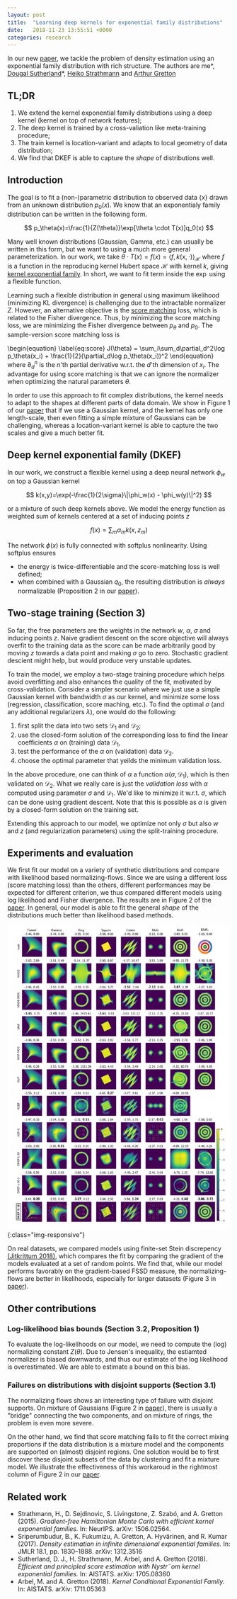 ```yaml
---
layout: post
title:  "Learning deep kernels for exponential family distributions"
date:   2018-11-23 13:55:51 +0000
categories: research
---
```


In our new [paper][DKEF], we tackle the problem of density estimation using an exponential family distribution with rich structure.
The authors are me\*, 
[Dougal Sutherland](http://www.gatsby.ucl.ac.uk/~dougals/)\*, 
[Heiko Strathmann](http://herrstrathmann.de/) and 
[Arthur Gretton](http://www.gatsby.ucl.ac.uk/~gretton/)


## TL;DR

1. We extend the kernel exponential family distributions using a deep kernel (kernel on top of network features);
1. The deep kernel is trained by a cross-valiation like meta-training procedure;
1. The train kernel is location-variant and adapts to local geometry of data distribution;
1. We find that DKEF is able to capture the *shape* of distributions well.

## Introduction

The goal is to fit a (non-)parametric distribution to observed data $\{x\}$ drawn from an unknown distribution $p_0(x)$.
We know that an exponentialy family distribution can be written in the following form.

$$
p_\theta(x)=\frac{1}{Z(\theta)}\exp[\theta \cdot T(x)]q_0(x)
$$

Many well known distributions (Gaussian, Gamma, etc.) can usually be written in this form,
but we want to using a much more general parameterization.
In our work, we take $\theta \cdot T(x) = f(x) = \langle f, k(x,\cdot) \rangle_{\mathcal{H}}$ 
where $f$ is a function in the reproducing kernel Hubert space $\mathcal{H}$ with kernel $k$, 
giving [kernel exponential family][kef]. In short, we want to fit 
term inside the $\exp$ using a flexible function. 

Learning such a flexible distribution in general using 
maximum likelihood (minimizing KL divergence) is challenging due to the intractable normalizer $Z$.
However, an alternative objective is the [score matching][sm] loss, 
which is related to the Fisher divergence.
Thus, by minimizing the score matching loss, we are minimizing the Fisher divergence 
between $p_\theta$ and $p_0$.
The sample-version score matching loss is 

\begin{equation}
\label{eq:score}
J(\theta) = \sum_i\sum_d\partial_d^2\log p_\theta(x_i) + \frac{1}{2}(\partial_d\log p_\theta(x_i))^2
\end{equation}
where $\partial_d^n$ is the $n$'th partial derivative w.r.t. the $d$'th dimension of $x_i$.
The advantage for using score matching is that we can ignore the normalizer when optimizing the natural parameters $\theta$.

In order to use this approach to fit complex
distributions, the kernel needs to adapt to 
the shapes at different parts of data domain. We show in Figure 1 of our [paper][DKEF] that
if we use a Gaussian kernel, and the kernel has only one length-scale, then even fitting a simple mixture of Gaussians can be challenging, 
whereas a location-variant kernel is able to capture the two scales and give a much better fit.

## Deep kernel exponential family (DKEF)

In our work, we construct a flexible kernel using a deep neural network $\phi_w$ on top a Gaussian kernel

$$
k(x,y)=\exp(-\frac{1}{2\sigma}\|\phi_w(x) - \phi_w(y)\|^2)
$$

or a mixture of such deep kernels above. We model the energy function as weighted sum of kernels centered at a set of inducing 
points $z$

$$f(x)=\sum_m\alpha_m k(x,z_m)$$

The network $\phi(x)$ is fully connected with softplus nonlinearity. Using softplus ensures
* the energy is twice-differentiable and the score-matching loss is well defined;
* when combined with a Gaussian $q_0$, the resulting distribution is *always* normalizable (Proposition 2 in our [paper](DKEF)).

## Two-stage training (Section 3)

So far, the free parameters are the weights in the network $w$, $\alpha$, $\sigma$ and inducing points $z$. 
Naive gradient descent on the score objective will always overfit to the training data as the score 
can be made arbitrarily good by moving $z$ towards a data point and making $\sigma$ go to zero. Stochastic
gradient descient might help, but would produce very unstable updates. 

To train the model, we employ a two-stage training procedure which helps avoid overfitting and also 
enhances the quality of the fit, motivated by cross-validation. Consider 
a simpler scenario where we just use a simple Gaussian kernel with bandwidth $\sigma$ as our kernel, 
and minimize some loss (regression, classification, score maching, etc.). 
To find the optimal $\sigma$ (and any additional regularizers $\lambda$), one would do the following:

1. first split the data into two sets $\mathcal{D}_1$ and $\mathcal{D}_2$;
1. use the closed-form solution of the corresponding loss to find the linear coefficients $\alpha$ on (training) data $\mathcal{D}_1$, 
1. test the performance of the $\alpha$ on (validation) data $\mathcal{D}_2$. 
1. choose the optimal parameter that yeilds the minimum validation loss. 

In the above procedure, one can think of $\alpha$ a function $\alpha(\sigma, \mathcal{D}_1)$, which is then 
validated on $\mathcal{D}_2$. What we really care is just the *validation loss* with $\alpha$ computed using parameter $\sigma$ and $\mathcal{D}_1$. 
We'd like to minimize it w.r.t.
$\sigma$, which can be done using gradient descent. Note that this is possible as $\alpha$ is given by a closed-form solution
on the training set.

Extending this approach to our model, we optimize not only $\sigma$ but 
also $w$ and $z$ (and regularization parameters) using the split-training procedure.

## Experiments and evaluation

We first fit our model on a variety of synthetic distributions and compare with likelihood based normalizing-flows.
Since we are using a different loss (score matching loss) than the others, 
different performances may be expected for different criterion, we thus compared different models using 
log likelihood and Fisher divergence. The results are in Figure 2 of the [paper][DKEF]. 
In general, our model is able to fit the general *shape* of the distributions much better than likelihood based methods. 

![image-title-here](figs/toys_icml_q1.png){:class="img-responsive"}

On real datasets,
we compared models using finite-set Stein discrepency [(Jitkrittum 2018)][fssd], which compares the fit by comparing the 
gradient of the models evaluated at a set of random points. 
We find that, while our model performs favorably on the gradient-based FSSD measure, the 
normalizing-flows are better in likelihoods, especially for larger datasets (Figure 3 in [paper][DKEF]). 

## Other contributions

### Log-likelihood bias bounds (Section 3.2, Proposition 1)

To evaluate the log-likelihoods on our model, we need to compute the (log) normalizing constant $Z(\theta)$. Due to 
Jensen's inequality, the estiamted normalizer is biased downwards, and thus our estimate of the log likelihood 
is overestimated. We are able to estimate a bound on this bias.

### Failures on distributions with disjoint supports (Section 3.1)

The normalizing flows shows an interesting type of failure with disjoint supports. On mixture of Gaussians (Figure 2 in [paper][DKEF]), 
there is usually a "bridge" connecting the two components, and on mixture of rings, the problem is even more severe. 

On the other hand, we find that score matching fails to fit the correct mixing proportions if 
the data distribution is a mixture model and the components are supported on (almost) disjoint regions. One solution
would be to first discover these disjoint subsets of the data by clustering and fit a mixture model.
We illustrate the effectiveness of this workaroud in the rightmost 
column of Figure 2 in our [paper][DKEF].

## Related work
* Strathmann, H., D. Sejdinovic, S. Livingstone, Z. Szabó, and A. Gretton (2015). 
*Gradient-free Hamiltonian Monte Carlo with efficient kernel exponential families.* In: NeurIPS. arXiv: 1506.02564.
* Sriperumbudur, B., K. Fukumizu, A. Gretton, A.
Hyvärinen, and R. Kumar (2017). *Density estimation in infinite dimensional exponential families.* In: JMLR 18.1, pp. 1830–1888. arXiv: 1312.3516
* Sutherland, D. J., H. Strathmann, M. Arbel, and A. Gretton (2018). 
*Efficient and principled score estimation with Nystr¨om kernel exponential families.* In: AISTATS. arXiv: 1705.08360
* Arbel, M. and A. Gretton (2018). *Kernel Conditional Exponential Family.* In: AISTATS. arXiv: 1711.05363

[DKEF]: https://arxiv.org/abs/1811.08357
[kef]:  http://jmlr.org/papers/v18/16-011.html
[sm]: https://www.cs.helsinki.fi/u/ahyvarin/papers/JMLR05.pdf
[fssd]: https://arxiv.org/pdf/1810.11630.pdf
